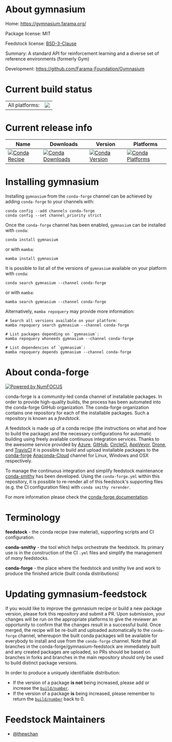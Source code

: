 About gymnasium
===============

Home: https://gymnasium.farama.org/

Package license: MIT

Feedstock license: [BSD-3-Clause](https://github.com/conda-forge/gymnasium-feedstock/blob/main/LICENSE.txt)

Summary: A standard API for reinforcement learning and a diverse set of reference environments (formerly Gym)

Development: https://github.com/Farama-Foundation/Gymnasium

Current build status
====================


<table><tr><td>All platforms:</td>
    <td>
      <a href="https://dev.azure.com/conda-forge/feedstock-builds/_build/latest?definitionId=18284&branchName=main">
        <img src="https://dev.azure.com/conda-forge/feedstock-builds/_apis/build/status/gymnasium-feedstock?branchName=main">
      </a>
    </td>
  </tr>
</table>

Current release info
====================

| Name | Downloads | Version | Platforms |
| --- | --- | --- | --- |
| [![Conda Recipe](https://img.shields.io/badge/recipe-gymnasium-green.svg)](https://anaconda.org/conda-forge/gymnasium) | [![Conda Downloads](https://img.shields.io/conda/dn/conda-forge/gymnasium.svg)](https://anaconda.org/conda-forge/gymnasium) | [![Conda Version](https://img.shields.io/conda/vn/conda-forge/gymnasium.svg)](https://anaconda.org/conda-forge/gymnasium) | [![Conda Platforms](https://img.shields.io/conda/pn/conda-forge/gymnasium.svg)](https://anaconda.org/conda-forge/gymnasium) |

Installing gymnasium
====================

Installing `gymnasium` from the `conda-forge` channel can be achieved by adding `conda-forge` to your channels with:

```
conda config --add channels conda-forge
conda config --set channel_priority strict
```

Once the `conda-forge` channel has been enabled, `gymnasium` can be installed with `conda`:

```
conda install gymnasium
```

or with `mamba`:

```
mamba install gymnasium
```

It is possible to list all of the versions of `gymnasium` available on your platform with `conda`:

```
conda search gymnasium --channel conda-forge
```

or with `mamba`:

```
mamba search gymnasium --channel conda-forge
```

Alternatively, `mamba repoquery` may provide more information:

```
# Search all versions available on your platform:
mamba repoquery search gymnasium --channel conda-forge

# List packages depending on `gymnasium`:
mamba repoquery whoneeds gymnasium --channel conda-forge

# List dependencies of `gymnasium`:
mamba repoquery depends gymnasium --channel conda-forge
```


About conda-forge
=================

[![Powered by
NumFOCUS](https://img.shields.io/badge/powered%20by-NumFOCUS-orange.svg?style=flat&colorA=E1523D&colorB=007D8A)](https://numfocus.org)

conda-forge is a community-led conda channel of installable packages.
In order to provide high-quality builds, the process has been automated into the
conda-forge GitHub organization. The conda-forge organization contains one repository
for each of the installable packages. Such a repository is known as a *feedstock*.

A feedstock is made up of a conda recipe (the instructions on what and how to build
the package) and the necessary configurations for automatic building using freely
available continuous integration services. Thanks to the awesome service provided by
[Azure](https://azure.microsoft.com/en-us/services/devops/), [GitHub](https://github.com/),
[CircleCI](https://circleci.com/), [AppVeyor](https://www.appveyor.com/),
[Drone](https://cloud.drone.io/welcome), and [TravisCI](https://travis-ci.com/)
it is possible to build and upload installable packages to the
[conda-forge](https://anaconda.org/conda-forge) [Anaconda-Cloud](https://anaconda.org/)
channel for Linux, Windows and OSX respectively.

To manage the continuous integration and simplify feedstock maintenance
[conda-smithy](https://github.com/conda-forge/conda-smithy) has been developed.
Using the ``conda-forge.yml`` within this repository, it is possible to re-render all of
this feedstock's supporting files (e.g. the CI configuration files) with ``conda smithy rerender``.

For more information please check the [conda-forge documentation](https://conda-forge.org/docs/).

Terminology
===========

**feedstock** - the conda recipe (raw material), supporting scripts and CI configuration.

**conda-smithy** - the tool which helps orchestrate the feedstock.
                   Its primary use is in the construction of the CI ``.yml`` files
                   and simplify the management of *many* feedstocks.

**conda-forge** - the place where the feedstock and smithy live and work to
                  produce the finished article (built conda distributions)


Updating gymnasium-feedstock
============================

If you would like to improve the gymnasium recipe or build a new
package version, please fork this repository and submit a PR. Upon submission,
your changes will be run on the appropriate platforms to give the reviewer an
opportunity to confirm that the changes result in a successful build. Once
merged, the recipe will be re-built and uploaded automatically to the
`conda-forge` channel, whereupon the built conda packages will be available for
everybody to install and use from the `conda-forge` channel.
Note that all branches in the conda-forge/gymnasium-feedstock are
immediately built and any created packages are uploaded, so PRs should be based
on branches in forks and branches in the main repository should only be used to
build distinct package versions.

In order to produce a uniquely identifiable distribution:
 * If the version of a package **is not** being increased, please add or increase
   the [``build/number``](https://docs.conda.io/projects/conda-build/en/latest/resources/define-metadata.html#build-number-and-string).
 * If the version of a package **is** being increased, please remember to return
   the [``build/number``](https://docs.conda.io/projects/conda-build/en/latest/resources/define-metadata.html#build-number-and-string)
   back to 0.

Feedstock Maintainers
=====================

* [@thewchan](https://github.com/thewchan/)

